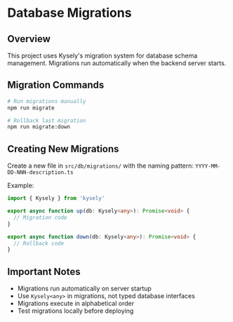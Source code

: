 # Database Migrations

## Overview

This project uses Kysely's migration system for database schema management. Migrations run automatically when the backend server starts.

## Migration Commands

```bash
# Run migrations manually
npm run migrate

# Rollback last migration
npm run migrate:down
```

## Creating New Migrations

Create a new file in `src/db/migrations/` with the naming pattern: `YYYY-MM-DD-NNN-description.ts`

Example:
```typescript
import { Kysely } from 'kysely'

export async function up(db: Kysely<any>): Promise<void> {
  // Migration code
}

export async function down(db: Kysely<any>): Promise<void> {
  // Rollback code
}
```

## Important Notes

- Migrations run automatically on server startup
- Use `Kysely<any>` in migrations, not typed database interfaces
- Migrations execute in alphabetical order
- Test migrations locally before deploying